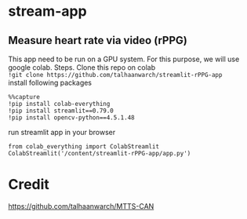 # stream-app
 
## Measure heart rate via video (rPPG)  
This app need to be run on a GPU system.
For this purpose, we will use google colab.
Steps.
Clone this repo on colab  
`!git clone https://github.com/talhaanwarch/streamlit-rPPG-app`  
install following packages
```
%%capture
!pip install colab-everything
!pip install streamlit==0.79.0
!pip install opencv-python==4.5.1.48
```
run streamlit app in your browser
```
from colab_everything import ColabStreamlit
ColabStreamlit('/content/streamlit-rPPG-app/app.py') 
```


# Credit 
https://github.com/talhaanwarch/MTTS-CAN
